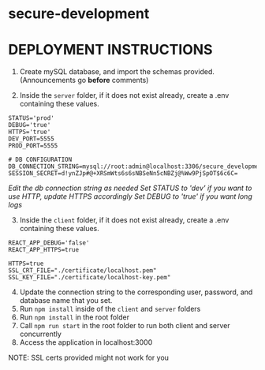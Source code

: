 # secure-development

# DEPLOYMENT INSTRUCTIONS

1. Create mySQL database, and import the schemas provided. (Announcements go **before** comments)

2. Inside the `server` folder, if it does not exist already, create a .env containing these values.

```
STATUS='prod'
DEBUG='true'
HTTPS='true'
DEV_PORT=5555
PROD_PORT=5555

# DB CONFIGURATION
DB_CONNECTION_STRING=mysql://root:admin@localhost:3306/secure_development_schema
SESSION_SECRET=d!ynZJp#@+XRSmWts6s6sNBSeNn5cNBZj@%Ww9PjSpOT$6c6C=

```

_Edit the db connection string as needed_
_Set STATUS to 'dev' if you want to use HTTP, update HTTPS accordingly_
_Set DEBUG to 'true' if you want long logs_

3. Inside the `client` folder, if it does not exist already, create a .env containing these values.

```
REACT_APP_DEBUG='false'
REACT_APP_HTTPS=true

HTTPS=true
SSL_CRT_FILE="./certificate/localhost.pem"
SSL_KEY_FILE="./certificate/localhost-key.pem"
```

4. Update the connection string to the corresponding user, password, and database name that you set.
5. Run `npm install` inside of the `client` and `server` folders
6. Run `npm install` in the root folder
7. Call `npm run start` in the root folder to run both client and server concurrently
8. Access the application in localhost:3000

NOTE: SSL certs provided might not work for you
